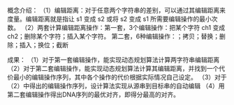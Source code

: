 概念介绍：
（1）编辑距离：对于任意两个字符串的差别，可以通过其编辑距离来度量。编辑距离就是指让 s1 变成 s2 或将 s2 变成 s1 所需要编辑操作的最小次数。
（2）两套计算编辑距离操作：第一套，3个编辑操作：把某个字符 ch1 变成 ch2；删除某个字符；插入某个字符。
                                       第二套，6种编辑操作：；拷贝；替换；删除；插入；换位；截断    

成果：
（1）对于第一套编辑操作，能实现动态规划算法计算两字符串编辑距离
（2）对于第二套编辑操作，能实现动态规划算法计算其编辑距离，并找到一个代价最小的编辑操作序列，其中各个操作的代价根据实际情况自己设定。 
（3）对于（2）中得出的编辑操作序列，设计算法实现从源串到目标串的自动编辑
（4）用第二套编辑操作得出DNA序列的最优对齐，即得分最高的对齐。
